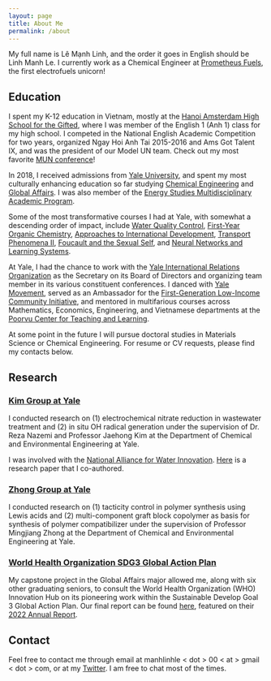 ```yaml
---
layout: page
title: About Me
permalink: /about
---
```


My full name is Lê Mạnh Linh, and the order it goes in English should be Linh Manh Le. I currently work as a Chemical Engineer at [Prometheus Fuels](https://www.prometheusfuels.com), the first electrofuels unicorn!

## Education

I spent my K-12 education in Vietnam, mostly at the [Hanoi Amsterdam High School for the Gifted](http://www.hn-ams.edu.vn/en), where I was member of the English 1 (Anh 1) class for my high school. I competed in the National English Academic Competition for two years, organized Ngay Hoi Anh Tai 2015-2016 and Ams Got Talent IX, and was the president of our Model UN team. Check out my most favorite [MUN conference](https://ivmun.org/)!

In 2018, I received admissions from [Yale University](https://yale.edu), and spent my most culturally enhancing education so far studying [Chemical Engineering](https://seas.yale.edu/departments/chemical-and-environmental-engineering) and [Global Affairs](https://jackson.yale.edu/academics/the-global-affairs-major/). I was also member of the [Energy Studies Multidisciplinary Academic Program](https://earth.yale.edu/energy-studies).

Some of the most transformative courses I had at Yale, with somewhat a descending order of impact, include [Water Quality Control](https://courses.yale.edu/?details&srcdb=201903&crn=10995), [First-Year Organic Chemistry](https://courses.yale.edu/?details&srcdb=201803&crn=10629), [Approaches to International Development](https://courses.yale.edu/?details&srcdb=202001&crn=27688), [Transport Phenomena II](https://courses.yale.edu/?details&srcdb=202101&crn=21832), [Foucault and the Sexual Self](https://courses.yale.edu/?details&srcdb=202201&crn=23790), and [Neural Networks and Learning Systems](https://courses.yale.edu/?details&srcdb=202103&crn=11124).

At Yale, I had the chance to work with the [Yale International Relations Organization](https://www.yira.org) as the Secretary on its Board of Directors and organizing team member in its various constituent conferences. I danced with [Yale Movement](https://www.youtube.com/c/YaleMovement), served as an Ambassador for the [First-Generation Low-Income Community Initiative](https://fgli.yalecollege.yale.edu/), and mentored in multifarious courses across Mathematics, Economics, Engineering, and Vietnamese departments at the [Poorvu Center for Teaching and Learning](https://poorvucenter.yale.edu/course-based-peer-tutors).

At some point in the future I will pursue doctoral studies in Materials Science or Chemical Engineering. For resume or CV requests, please find my contacts below.

## Research

### [Kim Group at Yale](http://www.yaleseas.com/jaehongkim/)

I conducted research on (1) electrochemical nitrate reduction in wastewater treatment and (2) in situ OH radical generation under the supervision of Dr. Reza Nazemi and Professor Jaehong Kim at the Department of Chemical and Environmental Engineering at Yale.

I was involved with the [National Alliance for Water Innovation](https://www.nawihub.org/). [Here](https://pubs.acs.org/doi/10.1021/acsestengg.1c00282) is a research paper that I co-authored.

### [Zhong Group at Yale](https://zhongpolylab.yale.edu/)

I conducted research on (1) tacticity control in polymer synthesis using Lewis acids and (2) multi-component graft block copolymer as basis for synthesis of polymer compatibilizer under the supervision of Professor Mingjiang Zhong at the Department of Chemical and Environmental Engineering at Yale.

### [World Health Organization SDG3 Global Action Plan](https://www.who.int/initiatives/sdg3-global-action-plan)

My capstone project in the Global Affairs major allowed me, along with six other graduating seniors, to consult the World Health Organization (WHO) Innovation Hub on its pioneering work within the Sustainable Develop Goal 3 Global Action Plan. Our final report can be found [here](https://cdn.who.int/media/docs/default-source/global-action-plan/scaling-innovations-to-reach-sdg3-capstone-student-team.pdf?fbclid=IwAR3G4yuLqA3XJ31ffrn7JuOaMkOpmmRdOiRqp6jluij2ZBNPnwlf_ysVTfc), featured on their [2022 Annual Report](https://www.who.int/initiatives/sdg3-global-action-plan/progress-reports/2022?fbclid=IwAR3HnGl5e30LTyPyTho6Iv4DavEzT2Vgt8Y5gNroB_DIyPQ28fsyEPHgTeo).

## Contact

Feel free to contact me through email at manhlinhle &lt; dot &gt; 00 &lt; at &gt; gmail &lt; dot &gt; com, or at my [Twitter](http://twitter.com/Manh_Linh_Le). I am free to chat most of the times.